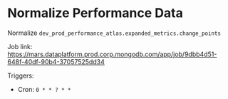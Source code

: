 Normalize Performance Data
==========================

Normalize `dev_prod_performance_atlas.expanded_metrics.change_points`

Job link: https://mars.dataplatform.prod.corp.mongodb.com/app/job/9dbb4d51-648f-40df-90b4-37057525dd34

Triggers:

- Cron: `0 * * ? * *`
